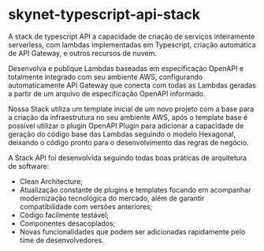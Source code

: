 # skynet-typescript-api-stack

A stack de typescript API a capacidade de criação de serviços inteiramente serverless, com lambdas implementadas em Typescript, criação automática de API Gateway, e outros recursos de nuvem.  

Desenvolva e publique Lambdas baseadas em especificação OpenAPI e totalmente integrado com seu ambiente AWS, configurando automaticamente API Gateway que conecta com todas as Lambdas geradas a partir de um arquivo de especificação OpenAPI informado.  

Nossa Stack utiliza um template inicial de um novo projeto com a base para a criação da infraestrutura no seu ambiente AWS, após o template base é possível utilizar o plugin OpenAPI Plugin para adicionar a capacidade de geração do código base das Lambdas seguindo o modelo Hexagonal, deixando o código pronto para o desenvolvimento das regras de negócio.  

A Stack API foi desenvolvida seguindo todas boas práticas de arquitetura de software:

- Clean Architecture;
- Atualização constante de plugins e templates focando em acompanhar modernização tecnológica do mercado, além de garantir compatibilidade com versões anteriores;
- Código facilmente testável;
- Componentes desacoplados;
- Novas funcionalidades que podem ser adicionadas rapidamente pelo time de desenvolvedores.
